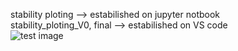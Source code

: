 stability ploting --> estabilished on jupyter notbook  
stability_ploting_V0, final --> estabilished on VS code  
![test image](https://github.com/alayah2626517/testing-data-plotting/blob/main/test_data_plotting_tool.png=100x200)
